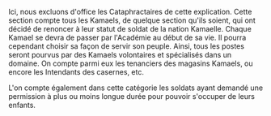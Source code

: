 Ici, nous excluons d'office les Cataphractaires de cette explication. Cette section compte tous les Kamaels, de quelque section qu'ils soient, qui ont décidé de renoncer à leur statut de soldat de la nation Kamaelle. Chaque Kamael se devra de passer par l'Académie au début de sa vie. Il pourra cependant choisir sa façon de servir son peuple. Ainsi, tous les postes seront pourvus par des Kamaels volontaires et spécialisés dans un domaine. On compte parmi eux les tenanciers des magasins Kamaels, ou encore les Intendants des casernes, etc.

L'on compte également dans cette catégorie les soldats ayant demandé une permission à plus ou moins longue durée pour pouvoir s'occuper de leurs enfants.
